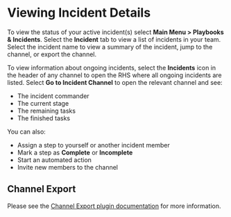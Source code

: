# Viewing Incident Details

To view the status of your active incident(s) select **Main Menu > Playbooks & Incidents**. Select the **Incident** tab to view a list of incidents in your team. Select the incident name to view a summary of the incident, jump to the channel, or export the channel.

To view information about ongoing incidents, select the **Incidents** icon in the header of any channel to open the RHS where all ongoing incidents are listed. Select **Go to Incident Channel** to open the relevant channel and see:

- The incident commander
- The current stage
- The remaining tasks
- The finished tasks

You can also:

- Assign a step to yourself or another incident member
- Mark a step as **Complete** or **Incomplete**
- Start an automated action
- Invite new members to the channel

## Channel Export

Please see the [Channel Export plugin documentation](https://mattermost.gitbook.io/channel-export-plugin) for more information.

